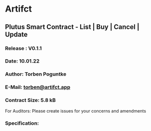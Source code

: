 # Artifct 
## Plutus Smart Contract - List | Buy | Cancel | Update
### Release : V0.1.1
### Date:     10.01.22
### Author:   Torben Poguntke
### E-Mail:   torben@artifct.app
### Contract Size: 5.8 kB

For Auditors:
Please create issues for your concerns and amendments

### Specification: 
